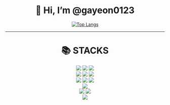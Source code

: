 <div align=center><h1>👋 Hi, I’m @gayeon0123 </h1></div>
 
<div align=center>
 
[![Top Langs](https://github-readme-stats.vercel.app/api/top-langs/?username=gayeon0123&layout=compact&theme=dracula)](https://github.com/metleeha)
 
<hr>

<div align=center><h1>📚 STACKS</h1></div>

<div align=center> 
  
  <img src="https://img.shields.io/badge/HTML5-E34F26?style=for-the-badge&logo=HTML5&logoColor=white"> 
  <img src="https://img.shields.io/badge/CSS-1572B6?style=for-the-badge&logo=css3&logoColor=white"> 
  <img src="https://img.shields.io/badge/JavaScript-F7DF1E?style=for-the-badge&logo=JavaScript&logoColor=black"> 
  <br>

  <img src="https://img.shields.io/badge/Java-007396?style=for-the-badge&logo=Java&logoColor=white"> 
  <img src="https://img.shields.io/badge/Python-3776AB?style=for-the-badge&logo=Python&logoColor=white">  
  <img src="https://img.shields.io/badge/Node.js-339933?style=for-the-badge&logo=Node.js&logoColor=white">
  <br>
  
  <img src="https://img.shields.io/badge/Spring-6DB33F?style=for-the-badge&logo=Spring&logoColor=white"> 
  <img src="https://img.shields.io/badge/Spring Boot-6DB33F?style=for-the-badge&logo=Spring Boot&logoColor=white">
  <img src="https://img.shields.io/badge/JSP-6DB33F?style=for-the-badge&logo=JSP&logoColor=white">
  <br>

  <img src="https://img.shields.io/badge/Apache Tomcat-F8DC75?style=for-the-badge&logo=Apache Tomcat&logoColor=black">
  <br>
  
  <img src="https://img.shields.io/badge/Github-181717?style=for-the-badge&logo=Github&logoColor=white">
  <img src="https://img.shields.io/badge/Git-F05032?style=for-the-badge&logo=Git&logoColor=white">
  <br>
  
</div>

<a href="mailto:gimgayeon20@gmail.com">
    <img 
        src="https://img.shields.io/badge/Gmail-d14836?style=flat-square&logo=Gmail&logoColor=white&link=mailto:gimgayeon20@gmail.com"
        style="height : auto; margin-left : 10px; margin-right : 10px;"/>
</a>

<!--
**gayeon0123/gayeon0123** is a ✨ _special_ ✨ repository because its `README.md` (this file) appears on your GitHub profile.

Here are some ideas to get you started:

- 🔭 I’m currently working on ...
- 🌱 I’m currently learning ...
- 👯 I’m looking to collaborate on ...
- 🤔 I’m looking for help with ...
- 💬 Ask me about ...
- 📫 How to reach me: ...
- 😄 Pronouns: ...
- ⚡ Fun fact: ...
-->
